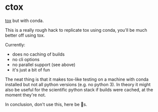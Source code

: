 ctox
====

[tox](http://tox.readthedocs.org/) but with conda.


This is a really rough hack to replicate tox using conda, you'll be much
better off using tox.

Currently:

- does no caching of builds
- no cli options
- no parallel support (see above)
- it's just a bit of fun

The neat thing is that it makes tox-like testing on a machine with conda
installed but not all python versions (e.g. no python 3). In theory it might
also be useful for the scientific python stack if builds were cached, at the
moment they're not.

In conclusion, don't use this, here be :dragon:s.